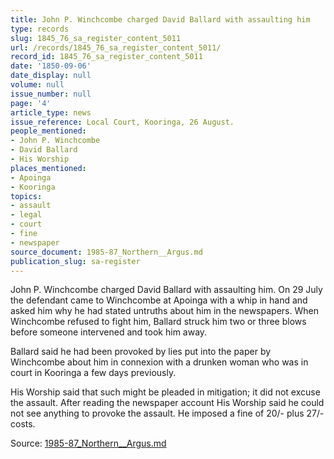 ```yaml
---
title: John P. Winchcombe charged David Ballard with assaulting him
type: records
slug: 1845_76_sa_register_content_5011
url: /records/1845_76_sa_register_content_5011/
record_id: 1845_76_sa_register_content_5011
date: '1850-09-06'
date_display: null
volume: null
issue_number: null
page: '4'
article_type: news
issue_reference: Local Court, Kooringa, 26 August.
people_mentioned:
- John P. Winchcombe
- David Ballard
- His Worship
places_mentioned:
- Apoinga
- Kooringa
topics:
- assault
- legal
- court
- fine
- newspaper
source_document: 1985-87_Northern__Argus.md
publication_slug: sa-register
---
```


John P. Winchcombe charged David Ballard with assaulting him.  On 29 July the defendant came to Winchcombe at Apoinga with a whip in hand and asked him why he had stated untruths about him in the newspapers.  When Winchcombe refused to fight him, Ballard struck him two or three blows before someone intervened and took him away.

Ballard said he had been provoked by lies put into the paper by Winchcombe about him in connexion with a drunken woman who was in court in Kooringa a few days previously.

His Worship said that such might be pleaded in mitigation; it did not excuse the assault.  After reading the newspaper account His Worship said he could not see anything to provoke the assault.  He imposed a fine of 20/- plus 27/- costs.

Source: [1985-87_Northern__Argus.md](/downloads/markdown/1985-87_Northern__Argus.md)
